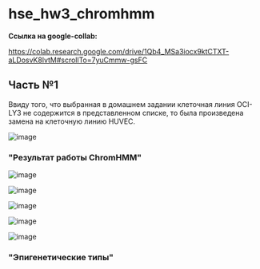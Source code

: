 # hse_hw3_chromhmm

__Ссылка на google-collab:__

https://colab.research.google.com/drive/1Qb4_MSa3iocx9ktCTXT-aLDosvK8lvtM#scrollTo=7yuCmmw-gsFC

## Часть №1

Ввиду того, что выбранная в домашнем задании клеточная линия OCI-LY3 не содержится в представленном списке, то была произведена замена на клеточную линию HUVEC.

![image](https://user-images.githubusercontent.com/71905847/160262657-7530c261-5b86-45d7-b9c2-889178b686b8.png)

### __"Результат работы ChromHMM"__

![image](https://user-images.githubusercontent.com/71905847/160262709-d4e6f130-1302-4474-9daa-e7cbd0a2512f.png)

![image](https://user-images.githubusercontent.com/71905847/160262715-467a11f0-337e-44c5-a227-cf09e1233f9d.png)

![image](https://user-images.githubusercontent.com/71905847/160262723-9dd14d3a-9689-4416-a21d-374722abf85f.png)

![image](https://user-images.githubusercontent.com/71905847/160262728-a15d8ffe-d32e-4fed-a7f9-226b120104ea.png)

![image](https://user-images.githubusercontent.com/71905847/160262735-0ceb5c78-a237-40ce-924a-905704cc52da.png)

### __"Эпигенетические типы"__
